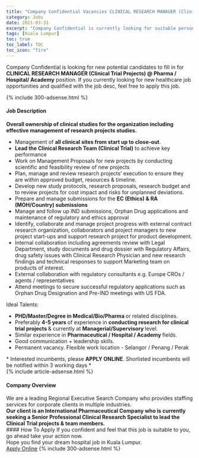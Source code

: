 ```yaml
---
title: "Company Confidential Vacancies CLINICAL RESEARCH MANAGER (Clinical Trial Projects) @ Pharma / Hospital/ Academy" 
category: Jobs 
date: 2021-03-31 
excerpt: "Company Confidential is currently looking for suitable person to fill in the CLINICAL RESEARCH MANAGER (Clinical Trial Projects) @ Pharma / Hospital/ Academy which positioned at Kuala Lumpur" 
tags: [Kuala Lumpur] 
toc: true 
toc_label: TOC 
toc_icon: "fire" 
--- 
```


<p>Company Confidential is looking for new potential candidates to fill in for <b>CLINICAL RESEARCH MANAGER (Clinical Trial Projects) @ Pharma / Hospital/ Academy</b> position. If you currently looking for new healthcare job opportunities and qualified with the job desc, feel free to apply this job.
</p>{% include 300-adsense.html %} 
<div><div><h4>Job Description</h4></div><div><div><span><div><div><div><strong>Overall ownership of clinical studies for the organization including effective management of research projects studies.</strong></div><ul><li>Management of <strong>all clinical sites from start up to close-out</strong>.&#160;</li><li><strong>Lead the Clinical Research Team (Clinical Trial)</strong> to achieve key performance</li><li>Work on Management Proposals for new projects by conducting scientific and feasibility review of new projects</li><li>Plan, manage and review research projects&#8217; execution to ensure they are within approved budget, resources &amp; timeline.</li><li>Develop new study protocols, research proposals, research budget and to review projects for cost impact and risks for unplanned deviations.</li><li>Prepare and manage submissions for the <strong>EC (Ethics) &amp; RA (MOH/Country) submissions</strong></li><li>Manage and follow up IND submissions, Orphan Drug applications and maintenance of regulatory and ethics approval</li><li>Identify, collaborate and manage project progress with external contract research organization, collaborators and project managers to new project start-ups and support research project for product development.</li><li>Internal collaboration including agreements review with Legal Department, study documents and drug dossier with Regulatory Affairs, drug safety issues with Clinical Research Physician and new research findings and technical responses to support Marketing team on products of interest.</li><li>External collaboration with regulatory consultants e.g. Europe CROs / agents / representatives</li><li>Attend meetings to secure successful regulatory applications such as Orphan Drug Designation and Pre-IND meetings with US FDA.</li></ul></div><div>Ideal Talents:</div><ul><li><strong>PHD/Master/Degree in Medical/Bio/Pharma </strong>or related disciplines.&#160;</li><li>Preferably <strong>4-5 years </strong>of experience in <strong>conducting research for clinical trial projects&#160;</strong>&amp; currently at <strong>Managerial/Supervisory </strong>level.&#160;</li><li>Similar experience in <strong>Pharmaceutical / Hospital / Academy </strong>fields.&#160;</li><li>Good communication + leadership skills.&#160;</li><li>Permanent vacancy. Flexible work location - Selangor / Penang / Perak</li></ul><div>* Interested incumbents, please <strong>APPLY ONLINE</strong>. Shorlisted incumbents will be notified within 3 working days *</div></div></span></div></div></div> 
{% include article-adsense.html %} 
<div><div><h4>Company Overview</h4></div><div><div><span><div><div>We are a leading Regional Executive Search Company who provides staffing services for corporate clients in multiple industries.&#160;</div><div><strong>Our client is an International Pharmaceutical Company who is currently seeking a Senior Professional Clinical Research Specialist to lead the Clinical Trial projects &amp; team members.&#160;</strong></div></div></span></div></div></div> 
#### How To Apply 
If you confident and feel that this job is suitable to you, go ahead take your action now. <br/> 
Hope you find your dream hospital job in Kuala Lumpur. <br/> 
<a href="https://www.jobstreet.com.my/en/job/clinical-research-manager-clinical-trial-projects-@-pharma-hospital-academy-4522050?jobId=jobstreet-my-job-4522050" class="btn btn--warning" target="_blank" rel="nofollow noopenner">Apply Online</a> 
{% include 300-adsense.html %} 